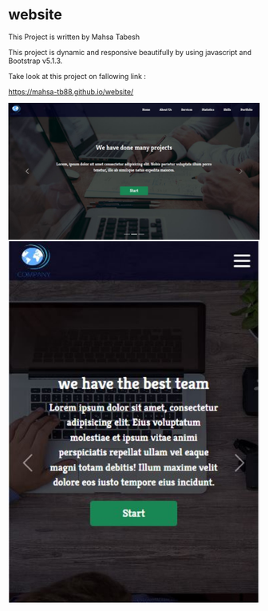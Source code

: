 # website
This Project is written by Mahsa Tabesh
 
This project is dynamic and responsive beautifully by using javascript and Bootstrap v5.1.3.

 Take look at this project on fallowing link :
 
 https://mahsa-tb88.github.io/website/
 
 <img src="p1.JPG" width="700"/>
 <img src="p2.JPG" width="700"/>
